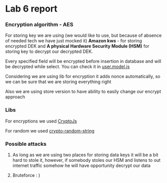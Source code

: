 # Lab 6 report

### Encryption algorithm - AES

For storing key we are using (we would like to use, but because of absence of needed tech we have just mocked it) **Amazon 
kws** - for storing encrypted DEK and **A physical Hardware Security Module (HSM)** for storing key to decrypt our
decrypted DEK.

Every specified field will be encrypted before insertion in database and will be decrypted while select.
You can check it in [user.model.js](./backend/db/models/user.js)

Considering we are using lib for encryption it adds nonce automatically, so we can be sure that we are storing 
everything right

Also we are using store version to have ability to easily change our encrypt approach

### Libs

For encryptions we used [CryptoJs](https://www.npmjs.com/package/crypto-js)

For random we used [crypto-random-string](https://www.npmjs.com/package/crypto-random-string)

### Possible attacks
1. As long as we are using two places for storing data keys it will be a bit hard to stole it, however, if somebody stoles 
our HSM and listens to out internet traffic somehow he will have opportunity decrypt our data

2. Bruteforce : )